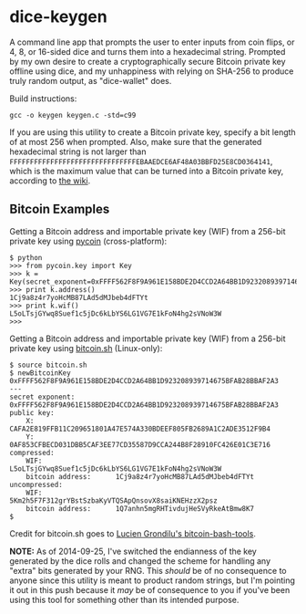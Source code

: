 dice-keygen
===========

A command line app that prompts the user to enter inputs from coin flips, or 4, 8, or 16-sided dice and turns them into a hexadecimal string. Prompted by my own desire to create a cryptographically secure Bitcoin private key offline using dice, and my unhappiness with relying on SHA-256 to produce truly random output, as "dice-wallet" does.

Build instructions:

    gcc -o keygen keygen.c -std=c99

If you are using this utility to create a Bitcoin private key, specify a bit length of at most 256 when prompted. Also, make sure that the generated hexadecimal string is not larger than `FFFFFFFFFFFFFFFFFFFFFFFFFFFFFFFEBAAEDCE6AF48A03BBFD25E8CD0364141`, which is the maximum value that can be turned into a Bitcoin private key, according to [the wiki](https://en.bitcoin.it/wiki/Private_key#Range_of_valid_private_keys).


## Bitcoin Examples

Getting a Bitcoin address and importable private key (WIF) from a 256-bit private key using [pycoin](https://github.com/richardkiss/pycoin) (cross-platform):

    $ python
    >>> from pycoin.key import Key
    >>> k = Key(secret_exponent=0xFFFF562F8F9A961E158BDE2D4CCD2A64BB1D923208939714675BFAB28BBAF2A3)
    >>> print k.address()
    1Cj9a8z4r7yoHcMB87LAd5dMJbeb4dFTYt
    >>> print k.wif()
    L5oLTsjGYwq8Suef1c5jDc6kLbYS6LG1VG7E1kFoN4hg2sVNoW3W
    >>> 

Getting a Bitcoin address and importable private key (WIF) from a 256-bit private key using [bitcoin.sh](https://raw.githubusercontent.com/ryepdx/keyphrase/master/bitcoin.sh) (Linux-only):

    $ source bitcoin.sh
    $ newBitcoinKey 0xFFFF562F8F9A961E158BDE2D4CCD2A64BB1D923208939714675BFAB28BBAF2A3
    ---
    secret exponent:          0xFFFF562F8F9A961E158BDE2D4CCD2A64BB1D923208939714675BFAB28BBAF2A3
    public key:
        X:                    CAFA2E819FFB11C209651801A47E574A330BDEEF805FB2689A1C2ADE3512F9B4
        Y:                    0AF853CFBECD031DBB5CAF3EE77CD35587D9CCA244B8F28910FC426E01C3E716
    compressed:
        WIF:                  L5oLTsjGYwq8Suef1c5jDc6kLbYS6LG1VG7E1kFoN4hg2sVNoW3W
        bitcoin address:      1Cj9a8z4r7yoHcMB87LAd5dMJbeb4dFTYt
    uncompressed:
        WIF:                  5Km2h5F7F312grYBstSzbaKyVTQSApQnsovX8saiKNEHzzX2psz
        bitcoin address:      1Q7anhn5mgRHTivdujHeSVyRkeAtBmw8K7
    $ 

Credit for bitcoin.sh goes to [Lucien Grondilu's bitcoin-bash-tools](https://github.com/grondilu/bitcoin-bash-tools).

**NOTE:** As of 2014-09-25, I've switched the endianness of the key generated by the dice rolls and changed the scheme for handling any "extra" bits generated by your RNG. This *should* be of no consequence to anyone since this utility is meant to product random strings, but I'm pointing it out in this push because it *may* be of consequence to you if you've been using this tool for something other than its intended purpose.
